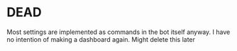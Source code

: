 # DEAD
Most settings are implemented as commands in the bot itself anyway. I have no intention of making a dashboard again. Might delete this later
